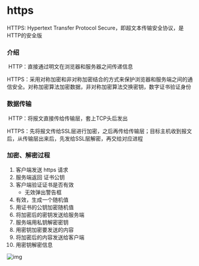 # https

HTTPS: Hypertext Transfer Protocol Secure，即超文本传输安全协议，是HTTP的安全版

### 介绍

​		HTTP：直接通过明文在浏览器和服务器之间传递信息

​		HTTPS：采用对称加密和非对称加密结合的方式来保护浏览器和服务端之间的通信安全。对称加密算法加密数据，非对称加密算法交换密钥，数字证书验证身份

### 数据传输

​		HTTP：将报文直接传给传输层，套上TCP头后发出

​		HTTPS：先将报文传给SSL层进行加密，之后再传给传输层；目标主机收到报文后，从传输层出来后，先发给SSL层解密，再交给对应进程

### 加密、解密过程

1. 客户端发送 https 请求
2. 服务端返回 证书公钥
3. 客户端验证证书是否有效
   - 无效弹出警告框
4. 有效，生成一个随机值
5. 用证书的公钥加密随机值
6. 将加密后的密钥发送给服务端
7. 服务端用私钥解密密钥
8. 用密钥加密要发送的内容
9. 将加密后的内容发送给客户端
10. 用密钥解密信息

![img](https://upload-images.jianshu.io/upload_images/16749538-3ae48d5925636dc1.png?imageMogr2/auto-orient/strip|imageView2/2/format/webp)